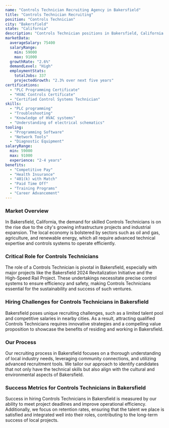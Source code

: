 ```yaml
---
name: "Controls Technician Recruiting Agency in Bakersfield"
title: "Controls Technician Recruiting"
position: "Controls Technician"
city: "Bakersfield"
state: "California"
description: "Controls Technician positions in Bakersfield, California usually involve managing automated systems and have a high demand in Bakersfield's thriving agricultural and energy sectors."
marketData:
  averageSalary: 75400
  salaryRange:
    min: 59000
    max: 91000
  growthRate: "2.6%"
  demandLevel: "High"
  employmentStats:
    totalJobs: 337
    projectedGrowth: "2.3% over next five years"
certifications:
  - "PLC Programming Certificate"
  - "HVAC Controls Certificate"
  - "Certified Control Systems Technician"
skills:
  - "PLC programming"
  - "Troubleshooting"
  - "Knowledge of HVAC systems"
  - "Understanding of electrical schematics"
tooling:
  - "Programming Software"
  - "Network Tools"
  - "Diagnostic Equipment"
salaryRange:
  min: 59000
  max: 91000
  experience: "2-4 years"
benefits:
  - "Competitive Pay"
  - "Health Insurance"
  - "401(k) with Match"
  - "Paid Time Off"
  - "Training Programs"
  - "Career Advancement"
---
```


### Market Overview
In Bakersfield, California, the demand for skilled Controls Technicians is on the rise due to the city's growing infrastructure projects and industrial expansion. The local economy is bolstered by sectors such as oil and gas, agriculture, and renewable energy, which all require advanced technical expertise and controls systems to operate efficiently.

### Critical Role for Controls Technicians
The role of a Controls Technician is pivotal in Bakersfield, especially with major projects like the Bakersfield 2024 Revitalization Initiative and the High-Speed Rail Project. These undertakings necessitate precise control systems to ensure efficiency and safety, making Controls Technicians essential for the sustainability and success of such ventures.

### Hiring Challenges for Controls Technicians in Bakersfield
Bakersfield poses unique recruiting challenges, such as a limited talent pool and competitive salaries in nearby cities. As a result, attracting qualified Controls Technicians requires innovative strategies and a compelling value proposition to showcase the benefits of residing and working in Bakersfield.

### Our Process
Our recruiting process in Bakersfield focuses on a thorough understanding of local industry needs, leveraging community connections, and utilizing advanced recruitment tools. We tailor our approach to identify candidates that not only have the technical skills but also align with the cultural and environmental aspects of Bakersfield.

### Success Metrics for Controls Technicians in Bakersfield
Success in hiring Controls Technicians in Bakersfield is measured by our ability to meet project deadlines and improve operational efficiency. Additionally, we focus on retention rates, ensuring that the talent we place is satisfied and integrated well into their roles, contributing to the long-term success of local projects.